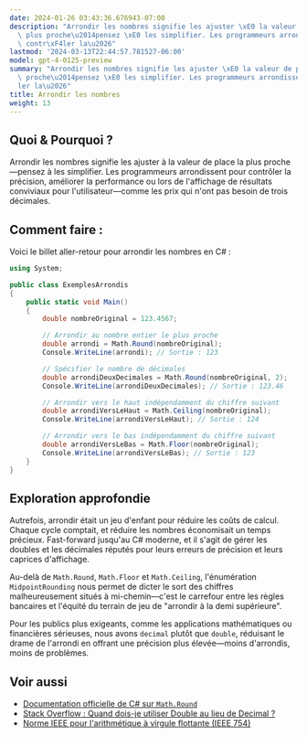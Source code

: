 ```yaml
---
date: 2024-01-26 03:43:36.676943-07:00
description: "Arrondir les nombres signifie les ajuster \xE0 la valeur de place la\
  \ plus proche\u2014pensez \xE0 les simplifier. Les programmeurs arrondissent pour\
  \ contr\xF4ler la\u2026"
lastmod: '2024-03-13T22:44:57.781527-06:00'
model: gpt-4-0125-preview
summary: "Arrondir les nombres signifie les ajuster \xE0 la valeur de place la plus\
  \ proche\u2014pensez \xE0 les simplifier. Les programmeurs arrondissent pour contr\xF4\
  ler la\u2026"
title: Arrondir les nombres
weight: 13
---
```


## Quoi & Pourquoi ?
Arrondir les nombres signifie les ajuster à la valeur de place la plus proche—pensez à les simplifier. Les programmeurs arrondissent pour contrôler la précision, améliorer la performance ou lors de l'affichage de résultats conviviaux pour l'utilisateur—comme les prix qui n'ont pas besoin de trois décimales.

## Comment faire :
Voici le billet aller-retour pour arrondir les nombres en C# :

```csharp
using System;

public class ExemplesArrondis
{
    public static void Main()
    {
        double nombreOriginal = 123.4567;

        // Arrondir au nombre entier le plus proche
        double arrondi = Math.Round(nombreOriginal);
        Console.WriteLine(arrondi); // Sortie : 123

        // Spécifier le nombre de décimales
        double arrondiDeuxDecimales = Math.Round(nombreOriginal, 2);
        Console.WriteLine(arrondiDeuxDecimales); // Sortie : 123.46

        // Arrondir vers le haut indépendamment du chiffre suivant
        double arrondiVersLeHaut = Math.Ceiling(nombreOriginal);
        Console.WriteLine(arrondiVersLeHaut); // Sortie : 124

        // Arrondir vers le bas indépendamment du chiffre suivant
        double arrondiVersLeBas = Math.Floor(nombreOriginal);
        Console.WriteLine(arrondiVersLeBas); // Sortie : 123
    }
}
```

## Exploration approfondie
Autrefois, arrondir était un jeu d'enfant pour réduire les coûts de calcul. Chaque cycle comptait, et réduire les nombres économisait un temps précieux. Fast-forward jusqu'au C# moderne, et il s'agit de gérer les doubles et les décimales réputés pour leurs erreurs de précision et leurs caprices d'affichage.

Au-delà de `Math.Round`, `Math.Floor` et `Math.Ceiling`, l'énumération `MidpointRounding` nous permet de dicter le sort des chiffres malheureusement situés à mi-chemin—c'est le carrefour entre les règles bancaires et l'équité du terrain de jeu de "arrondir à la demi supérieure".

Pour les publics plus exigeants, comme les applications mathématiques ou financières sérieuses, nous avons `decimal` plutôt que `double`, réduisant le drame de l'arrondi en offrant une précision plus élevée—moins d'arrondis, moins de problèmes.

## Voir aussi
- [Documentation officielle de C# sur `Math.Round`](https://docs.microsoft.com/fr-fr/dotnet/api/system.math.round)
- [Stack Overflow : Quand dois-je utiliser Double au lieu de Decimal ?](https://stackoverflow.com/questions/1165761/decimal-vs-double-which-one-should-i-use-and-when)
- [Norme IEEE pour l'arithmétique à virgule flottante (IEEE 754)](https://fr.wikipedia.org/wiki/IEEE_754)
